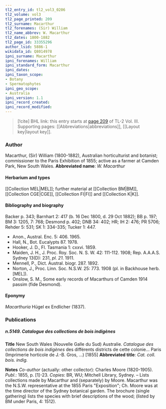 ```yaml
---
tl2_entry_id: tl2_vol3_0206
tl2_volume: vol3
tl2_page_printed: 209
tl2_surname: Macarthur
tl2_forenames: (Sir) William
tl2_name_abbrev: W. Macarthur
tl2_dates: 1800-1882
tl2_page_id: 33355296
author_lsid: 5886-1
wikidata_id: Q8014978
ipni_surname: Macarthur
ipni_forenames: William
ipni_standard_form: Macarthur
ipni_dates: 
ipni_taxon_scope: 
- Botany
- Spermatophytes
ipni_geo_scope: 
- Australia
ipni_version: 1.1
ipni_record_created: 
ipni_record_modified:
---
```



> [!cite] BHL link: this entry starts at [page 209](https://www.biodiversitylibrary.org/page/33355296) of TL-2 Vol. III.
> Supporting pages: [[Abbreviations|abbreviations]], [[Layout key|layout key]].

### Author

Macarthur, (Sir) William (1800-1882), Australian horticulturist and botanist; commissioner to the Paris Exhibition of 1855; active as a farmer at Camden Park, New South Wales. 
**Abbreviated name**: *W. Macarthur*

#### Herbarium and types

[[Collection MEL|MEL]]; further material at [[Collection BM|BM]], [[Collection CGE|CGE]], [[Collection FI|FI]] and [[Collection K|K]].

#### Bibliography and biography

Backer p. 343; Barnhart 2: 417 (b. 16 Dec 1800, d. 29 Oct 1882); BB p. 197; BM 3: 1205, 7: 768; Desmond p. 402; DNB 34: 402; HR; IH 2: 476; PR 5706; Rehder 5: 531; SK 1: 334-335; Tucker 1: 447.
- Anon., Austral. Enc. 5: 406. 1965.
- Hall, N., Bot. Eucalypts 87. 1978.
- Hooker, J. D., Fl. Tasmania 1: cxxvi. 1859.
- Maiden, J. H., J. Proc. Roy. Soc. N. S. W. 42: 111-112. 1908; Rep. A.A.A.S. Sydney 13(D): 231, *pl. 21*. 1911.
- Mennell, P., Dict. Austral. biogr. 287. 1892.
- Norton, J., Proc. Linn. Soc. N.S.W. 25: 773. 1908 (pl. in Backhouse herb. \[MEL\]).
- Onslow, S. M., Some early records of Macarthurs of Camden 1914 passim (fide Desmond).

#### Eponymy

*Macarthuria* Hügel ex Endlicher (1837).

### Publications

##### n.5149. Catalogue des collections de bois indigènes

**Title**
New South Wales (Nouvelle Galle du Sud) Australie. *Catalogue des collections de bois indigènes* des différents districts de cette colonie... Paris (Imprimerie horticole de J.-B. Gros, ...) \[1855\]
**Abbreviated title**: *Cat. coll. bois. indig.*

**Notes**
*Co-author* (actually: other collector): Charles Moore (1820-1905).
*Publ*.: 1855, p. \[1\]-23. *Copies*: BR, WU; Mitchell Library, Sydney. – Lists collections made by Macarthur and (separately) by Moore. Macarthur was the N.S.W. representative at the 1855 Paris "Exposition"; Ch. Moore was at the time director of the Sydney botanical garden. The brochure (single gathering) lists the species with brief descriptions of the wood; (listed by BM under Paris, 4: 1512).

